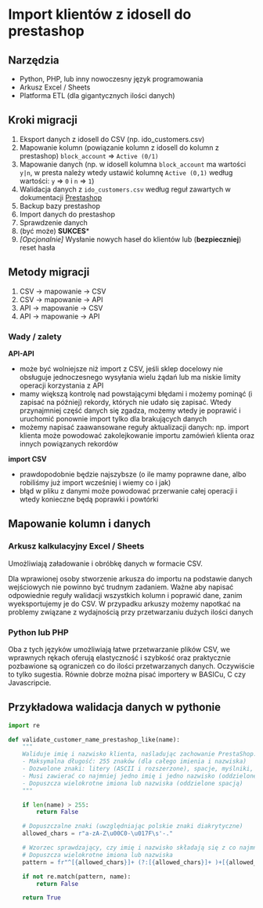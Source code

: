 # Import klientów z idosell do prestashop

## Narzędzia
- Python, PHP, lub inny nowoczesny język programowania
- Arkusz Excel / Sheets
- Platforma ETL (dla gigantycznych ilości danych)

## Kroki migracji
1. Eksport danych z idosell do CSV (np. ido_customers.csv)
2. Mapowanie kolumn (powiązanie kolumn z idosell do kolumn z prestashop) `block_account` => `Active (0/1)`
3. Mapowanie danych (np. w idosell kolumna `block_account` ma wartości `y|n`, w presta należy wtedy ustawić kolumnę `Active (0,1)` według wartości: `y` => `0` i `n` => `1`)
3. Walidacja danych z `ido_customers.csv` według reguł zawartych w dokumentacji [Prestashop](https://devdocs.prestashop-project.org/8/webservice/reference/#names)
4. Backup bazy prestashop
5. Import danych do prestashop
6. Sprawdzenie danych
7. (być może) **SUKCES***
8. _[Opcjonalnie]_ Wysłanie nowych haseł do klientów lub (**bezpieczniej**) reset hasła

## Metody migracji

1. CSV -> mapowanie -> CSV
2. CSV -> mapowanie -> API
3. API -> mapowanie -> CSV
4. API -> mapowanie -> API

### Wady / zalety
**API-API**
- może być wolniejsze niż import z CSV, jeśli sklep docelowy nie obsługuje jednoczesnego wysyłania wielu żądań lub ma niskie limity operacji korzystania z API
- mamy większą kontrolę nad powstającymi błędami i możemy pominąć (i zapisać na później) rekordy, których nie udało się zapisać. Wtedy przynajmniej część danych się zgadza, możemy wtedy je poprawić i uruchomić ponownie import tylko dla brakujących danych
- możemy napisać zaawansowane reguły aktualizacji danych: np. import klienta może powodować zakolejkowanie importu zamówień klienta oraz innych powiązanych rekordów

**import CSV**
- prawdopodobnie będzie najszybsze (o ile mamy poprawne dane, albo robiliśmy już import wcześniej i wiemy co i jak)
- błąd w pliku z danymi może powodować przerwanie całej operacji i wtedy konieczne będą poprawki i powtórki



## Mapowanie kolumn i danych
### Arkusz kalkulacyjny Excel / Sheets
Umożliwiają załadowanie i obróbkę danych w formacie CSV. 

Dla wprawionej osoby stworzenie arkusza do importu na podstawie danych wejściowych nie powinno być trudnym zadaniem. Ważne aby napisać odpowiednie reguły walidacji wszystkich kolumn i poprawić dane, zanim wyeksportujemy je do CSV.
W przypadku arkuszy możemy napotkać na problemy związane z wydajnością przy przetwarzaniu dużych ilości danych

### Python lub PHP
Oba z tych języków umożliwiają łatwe przetwarzanie plików CSV, we wprawnych rękach oferują elastyczność i szybkość oraz praktycznie pozbawione są ograniczeń co do ilości przetwarzanych danych. Oczywiście to tylko sugestia. Równie dobrze można pisać importery w BASICu, C czy Javascripcie.

## Przykładowa walidacja danych w pythonie

```python
import re

def validate_customer_name_prestashop_like(name):
    """
    Waliduje imię i nazwisko klienta, naśladując zachowanie PrestaShop:
    - Maksymalna długość: 255 znaków (dla całego imienia i nazwiska)
    - Dozwolone znaki: litery (ASCII i rozszerzone), spacje, myślniki, apostrofy, kropki
    - Musi zawierać co najmniej jedno imię i jedno nazwisko (oddzielone spacją)
    - Dopuszcza wielokrotne imiona lub nazwiska (oddzielone spacją)
    """

    if len(name) > 255:
        return False

    # Dopuszczalne znaki (uwzględniając polskie znaki diakrytyczne)
    allowed_chars = r"a-zA-Z\u00C0-\u017F\s'-."

    # Wzorzec sprawdzający, czy imię i nazwisko składają się z co najmniej dwóch słów
    # Dopuszcza wielokrotne imiona lub nazwiska
    pattern = fr"^[{allowed_chars}]+ (?:[{allowed_chars}]+ )+[{allowed_chars}]+$"

    if not re.match(pattern, name):
        return False

    return True
```